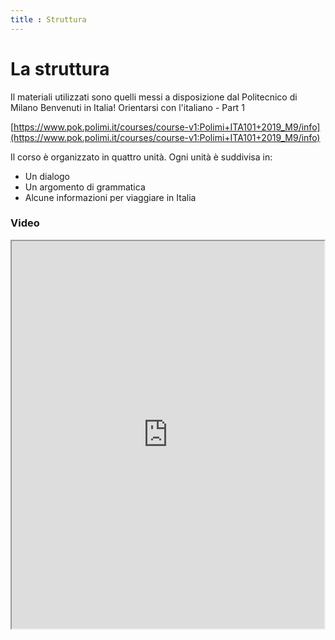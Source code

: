 ```yaml
---
title : Struttura
---
```


# La struttura

Il materiali utilizzati sono quelli messi a disposizione dal Politecnico di Milano Benvenuti in Italia! Orientarsi con l'italiano - Part 1

[https://www.pok.polimi.it/courses/course-v1:Polimi+ITA101+2019_M9/info](https://www.pok.polimi.it/courses/course-v1:Polimi+ITA101+2019_M9/info)

Il corso è organizzato in quattro unità. Ogni unità è suddivisa in:
- Un dialogo
- Un argomento di grammatica
- Alcune informazioni per viaggiare in Italia

### Video

<iframe src="https://www.watch2gether.com/rooms/italiano-hk81rf6s4pymzg5vy9?app=1" width="500" height="620" frameborder="1">



https://m.youtube.com/watch?v=Bt1xEHHkr8s&list=PLmKUwJ0KJQnXIZNFSksY2hMB5t3Lpnbhp&index=1


